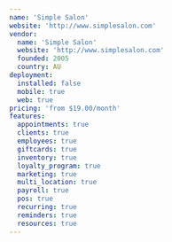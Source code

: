 ```yaml
---
name: 'Simple Salon'
website: 'http://www.simplesalon.com'
vendor:
  name: 'Simple Salon'
  website: 'http://www.simplesalon.com'
  founded: 2005
  country: AU
deployment:
  installed: false
  mobile: true
  web: true
pricing: 'from $19.00/month'
features:
  appointments: true
  clients: true
  employees: true
  giftcards: true
  inventory: true
  loyalty_program: true
  marketing: true
  multi_location: true
  payroll: true
  pos: true
  recurring: true
  reminders: true
  resources: true
---
```


